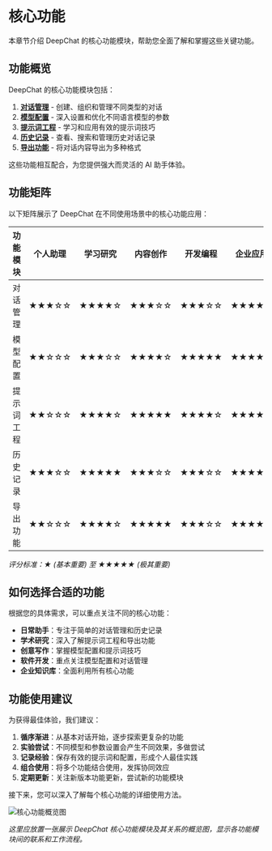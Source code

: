 # 核心功能

本章节介绍 DeepChat 的核心功能模块，帮助您全面了解和掌握这些关键功能。

## 功能概览

DeepChat 的核心功能模块包括：

1. [**对话管理**](./conversation.md) - 创建、组织和管理不同类型的对话
2. [**模型配置**](./model-config.md) - 深入设置和优化不同语言模型的参数
3. [**提示词工程**](./prompt-engineering.md) - 学习和应用有效的提示词技巧
4. [**历史记录**](./history.md) - 查看、搜索和管理历史对话记录
5. [**导出功能**](./export.md) - 将对话内容导出为多种格式

这些功能相互配合，为您提供强大而灵活的 AI 助手体验。

## 功能矩阵

以下矩阵展示了 DeepChat 在不同使用场景中的核心功能应用：

| 功能模块 | 个人助理 | 学习研究 | 内容创作 | 开发编程 | 企业应用 |
|---------|---------|---------|---------|---------|---------|
| 对话管理 | ★★★☆☆ | ★★★★☆ | ★★★☆☆ | ★★★☆☆ | ★★★★★ |
| 模型配置 | ★★☆☆☆ | ★★★☆☆ | ★★★★☆ | ★★★★★ | ★★★★☆ |
| 提示词工程 | ★★☆☆☆ | ★★★★☆ | ★★★★★ | ★★★★☆ | ★★★★☆ |
| 历史记录 | ★★★☆☆ | ★★★★★ | ★★★☆☆ | ★★★☆☆ | ★★★★★ |
| 导出功能 | ★★☆☆☆ | ★★★★☆ | ★★★★★ | ★★★☆☆ | ★★★★☆ |

*评分标准：★ (基本重要) 至 ★★★★★ (极其重要)*

## 如何选择合适的功能

根据您的具体需求，可以重点关注不同的核心功能：

- **日常助手**：专注于简单的对话管理和历史记录
- **学术研究**：深入了解提示词工程和导出功能
- **创意写作**：掌握模型配置和提示词技巧
- **软件开发**：重点关注模型配置和对话管理
- **企业知识库**：全面利用所有核心功能

## 功能使用建议

为获得最佳体验，我们建议：

1. **循序渐进**：从基本对话开始，逐步探索更复杂的功能
2. **实验尝试**：不同模型和参数设置会产生不同效果，多做尝试
3. **记录经验**：保存有效的提示词和配置，形成个人最佳实践
4. **组合使用**：将多个功能结合使用，发挥协同效应
5. **定期更新**：关注新版本功能更新，尝试新的功能模块

接下来，您可以深入了解每个核心功能的详细使用方法。

![核心功能概览图](https://deepchat.thinkinai.xyz/chat-screenshot.png)

*这里应放置一张展示 DeepChat 核心功能模块及其关系的概览图，显示各功能模块间的联系和工作流程。* 